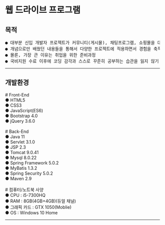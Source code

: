 <h1>웹 드라이브 프로그램</h1>

<h2>목적</h2>
<pre>
● 대부분 신입 개발자 프로젝트가 커뮤니티(게시물), 채팅프로그램, 쇼핑몰을 대부분 만들어서 선택하게 되었습니다. (참고로 신입 개발자로써 기본 소양이기 때문에 게시물 기능도 구현해봤습니다.)
● 개념으로만 배웠던 내용들을 통해서 다양한 프로젝트에 적용하면서 경험을 축적
● 몰론, 가장 큰 이유는 취업을 위한 준비과정
● 국비지원 수료 이후에 코딩 감각과 스스로 꾸준히 공부하는 습관을 잃지 않기 위한 것
</pre>
<hr>

<h2>개발환경</h2>
# Front-End<br>
● HTML5<br>
● CSS3<br>
● JavaScript(ES6)<br>
● Bootstrap 4.0<br>
● jQuery 3.6.0<br>
<br>
# Back-End<br>
● Java 11<br>
● Servlet 3.1.0<br>
● JSP 2.3<br>
● Tomcat 9.0.41<br>
● Mysql 8.0.22<br>
● Spring Framework 5.0.2<br>
● MyBatis 1.3.2<br>
● Spring Security 5.0.2<br>
● Maven 2.9<br>
<br>
# 컴퓨터/노트북 사양<br>
● CPU : i5-7300HQ<br>
● RAM : 8GB(4GB+4GB)(듀얼 채널)<br>
● 그래픽 카드 : GTX 1050(Moblie)<br>
● OS : Windows 10 Home<br>
<hr>
